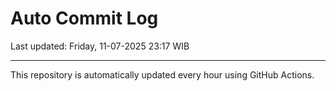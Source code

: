 # Auto Commit Log

Last updated: Friday, 11-07-2025 23:17 WIB

---

This repository is automatically updated every hour using GitHub Actions.
